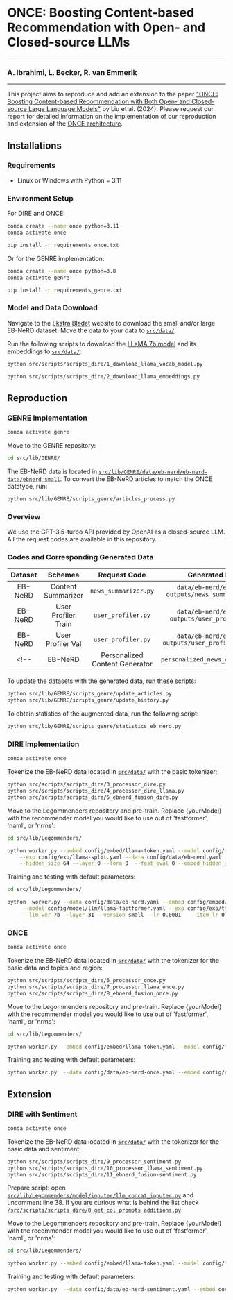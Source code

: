# ONCE: Boosting Content-based Recommendation with Open- and Closed-source LLMs

--- 

### A. Ibrahimi, L. Becker, R. van Emmerik

---

This project aims to reproduce and add an extension to the paper ["ONCE: Boosting Content-based Recommendation with Both Open- and Closed-source Large Language Models"](https://dl.acm.org/doi/pdf/10.1145/3616855.3635845?casa_token=OO-BH8lyeAwAAAAA:rtMOl0GST3o9NKwshn3hIYh2eBk_HCkbiIMPeO3gEBP3VQP8vpxT6pXpkutaOyNWseCGVy23iCED9g) by Liu et al. (2024). Please request our report for detailed information on the implementation of our reproduction and extension of the [ONCE architecture](https://github.com/frank-xwang/InstanceDiffusion).



## Installations
### Requirements
- Linux or Windows with Python = 3.11

### Environment Setup
For DIRE and ONCE:
```bash
conda create --name once python=3.11 
conda activate once

pip install -r requirements_once.txt
```
Or for the GENRE implementation:
```bash
conda create --name once python=3.8 
conda activate genre

pip install -r requirements_genre.txt
```

### Model and Data Download
Navigate to the [Ekstra Bladet](https://recsys.eb.dk) website to download the small and/or large EB-NeRD dataset. Move the data to your data to [`src/data/`](src/data/).

Run the following scripts to download the [LLaMA 7b model](https://huggingface.co/huggyllama/llama-7b?library=transformers) and its embeddings to [`src/data/`](src/data/):
```bash
python src/scripts/scripts_dire/1_download_llama_vocab_model.py

python src/scripts/scripts_dire/2_download_llama_embeddings.py
```

## Reproduction
### GENRE Implementation
```bash
conda activate genre
```

Move to the GENRE repository:
```bash
cd src/lib/GENRE/
```

The EB-NeRD data is located in [`src/lib/GENRE/data/eb-nerd/eb-nerd-data/ebnerd_small`](src/lib/GENRE/data/eb-nerd/eb-nerd-data/ebnerd_small). To convert the EB-NeRD articles to match the ONCE datatype, run:

```bash
python src/lib/GENRE/scripts_genre/articles_process.py
```

### Overview
We use the GPT-3.5-turbo API provided by OpenAI as a closed-source LLM. All the request codes are available in this repository.

### Codes and Corresponding Generated Data

|  Dataset  |            Schemes             |           Request Code           |                            Generated Data                            |
|:---------:|:------------------------------:|:--------------------------------:|:--------------------------------------------------------------------:|
|   EB-NeRD |       Content Summarizer       |       `news_summarizer.py`       |           `data/eb-nerd/eb-nerd-outputs/news_summarizer.log`         |
|   EB-NeRD |       User Profiler Train      |       `user_profiler.py`         |           `data/eb-nerd/eb-nerd-outputs/user_profiler.log`           |
|   EB-NeRD |       User Profiler Val        |       `user_profiler.py`         |           `data/eb-nerd/eb-nerd-outputs/user_profiler_val.log`       |
<!-- |   EB-NeRD | Personalized Content Generator | `personalized_news_generator.py` |           `data/eb-nerd/eb-nerd-outputs/generator_v3.log`            | -->

To update the datasets with the generated data, run these scripts:

```bash
python src/lib/GENRE/scripts_genre/update_articles.py
python src/lib/GENRE/scripts_genre/update_history.py
```

To obtain statistics of the augmented data, run the following script:

```bash
python src/lib/GENRE/scripts_genre/statistics_eb_nerd.py
```

### DIRE Implementation
```bash
conda activate once
```

Tokenize the EB-NeRD data located in [`src/data/`](src/data/) with the basic tokenizer:
```bash
python src/scripts/scripts_dire/3_processor_dire.py
python src/scripts/scripts_dire/4_processor_dire_llama.py
python src/scripts/scripts_dire/5_ebnerd_fusion_dire.py
```

Move to the Legommenders repository and pre-train. Replace {yourModel} with the recommender model you would like to use out of 'fastformer', 'naml', or 'nrms':
```bash
cd src/lib/Legommenders/

python worker.py --embed config/embed/llama-token.yaml --model config/model/llm/llama-naml.yaml \
    --exp config/exp/llama-split.yaml --data config/data/eb-nerd.yaml --version small --llm_ver 13b \
    --hidden_size 64 --layer 0 --lora 0  --fast_eval 0 --embed_hidden_size 5120 --page_size 32 --cuda -1
```

Training and testing with default parameters:
```bash
cd src/lib/Legommenders/

python  worker.py --data config/data/eb-nerd.yaml --embed config/embed/llama-token.yaml \
     --model config/model/llm/llama-fastformer.yaml --exp config/exp/tt-llm.yaml --embed_hidden_size 4096 \
     --llm_ver 7b --layer 31 --version small --lr 0.0001   --item_lr 0.00001 --batch_size 64 --acc_batch 1 --epoch_batch -4
```

### ONCE
```bash
conda activate once
```

Tokenize the EB-NeRD data located in [`src/data/`](src/data/) with the tokenizer for the basic data and topics and region:
```bash
python src/scripts/scripts_dire/6_processor_once.py
python src/scripts/scripts_dire/7_processor_llama_once.py
python src/scripts/scripts_dire/8_ebnerd_fusion_once.py
```

Move to the Legommenders repository and pre-train. Replace {yourModel} with the recommender model you would like to use out of 'fastformer', 'naml', or 'nrms':
```bash
cd src/lib/Legommenders/

python worker.py --embed config/embed/llama-token.yaml --model config/model/llm/llama-{yourModel}-once.yaml --exp config/exp/llama-split-once.yaml --data config/data/eb-nerd-once.yaml --version small --llm_ver 7b --hidden_size 64 --layer 0 --lora 0 --fast_eval 0 --embed_hidden_size 4096 --page_size 8
```

Training and testing with default parameters:
```bash
python worker.py  --data config/data/eb-nerd-once.yaml --embed config/embed/llama-token.yaml  --model config/model/llm/llama-{yourModel}-once.yaml --exp config/exp/tt-llm.yaml --embed_hidden_size 4096 --llm_ver 7b --layer 31 --version small --lr 0.0001 --item_lr 0.00001 --batch_size 32 --acc_batch 2 --epoch_batch -4  
```

## Extension
### DIRE with Sentiment
```bash
conda activate once
```

Tokenize the EB-NeRD data located in [`src/data/`](src/data/) with the tokenizer for the basic data and sentiment:
```bash
python src/scripts/scripts_dire/9_processor_sentiment.py
python src/scripts/scripts_dire/10_processor_llama_sentiment.py
python src/scripts/scripts_dire/11_ebnerd_fusion-sentiment.py
```

Prepare script: open [`src/lib/Legommenders/model/inputer/llm_concat_inputer.py`](src/lib/Legommenders/model/inputer/llm_concat_inputer.py) and uncomment line 38. If you are curious what is behind the list check [`/src/scripts/scripts_dire/0_get_col_prompts_additions.py`](/src/scripts/scripts_dire/0_get_col_prompts_additions.py).

Move to the Legommenders repository and pre-train. Replace {yourModel} with the recommender model you would like to use out of 'fastformer', 'naml', or 'nrms':
```bash
cd src/lib/Legommenders/

python worker.py --embed config/embed/llama-token.yaml --model config/model/llm/llama-{yourModel}-sentiment.yaml --exp config/exp/llama-split-sentiment.yaml --data config/data/eb-nerd-sentiment.yaml --version small --llm_ver 7b --hidden_size 64 --layer 0 --lora 0 --fast_eval 0 --embed_hidden_size 4096 --page_size 8 --cuda -1
```

Training and testing with default parameters:
```bash
python worker.py  --data config/data/eb-nerd-sentiment.yaml --embed config/embed/llama-token.yaml  --model config/model/llm/llama-{yourModel}-sentiment.yaml --exp config/exp/tt-llm.yaml --embed_hidden_size 4096 --llm_ver 7b --layer 31 --version small --lr 0.0001 --item_lr 0.00001 --batch_size 32 --acc_batch 2 --epoch_batch -4 
```
